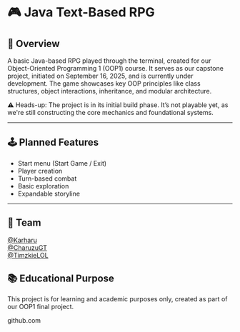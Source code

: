 # 🎮 Java Text-Based RPG

## 📌 Overview
A basic Java-based RPG played through the terminal, created for our Object-Oriented Programming 1 (OOP1) course. It serves as our capstone project, initiated on September 16, 2025, and is currently under development. The game showcases key OOP principles like class structures, object interactions, inheritance, and modular architecture.

⚠ Heads-up: The project is in its initial build phase. It’s not playable yet, as we're still constructing the core mechanics and foundational systems.

---

## 🕹 Planned Features
- Start menu (Start Game / Exit)
- Player creation
- Turn-based combat
- Basic exploration
- Expandable storyline

---

## 👥 Team
[@Karharu](https://github.com/Karharu)  
[@CharuzuGT](https://github.com/CharuzuGT)  
[@TimzkieLOL](https://github.com/TimzkieLOL)

## 📚 Educational Purpose
This project is for learning and academic purposes only, created as part of our OOP1 final project.

github.com
